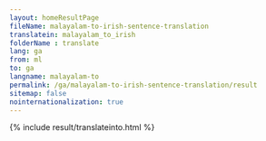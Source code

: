 ```yaml
---
layout: homeResultPage
fileName: malayalam-to-irish-sentence-translation
translatein: malayalam_to_irish
folderName : translate
lang: ga
from: ml
to: ga
langname: malayalam-to
permalink: /ga/malayalam-to-irish-sentence-translation/result
sitemap: false
nointernationalization: true
---
```

{% include result/translateinto.html %}

<script src="/js/result/translation.js" data-foldername="{{page.folderName}}" data-lang="{{page.lang}}"></script>
